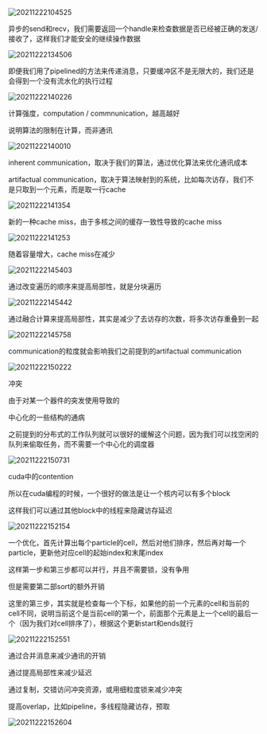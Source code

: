 ![20211222104525](https://picsheep.oss-cn-beijing.aliyuncs.com/pic/20211222104525.png)

异步的send和recv，我们需要返回一个handle来检查数据是否已经被正确的发送/接收了，这样我们才能安全的继续操作数据

![20211222134506](https://picsheep.oss-cn-beijing.aliyuncs.com/pic/20211222134506.png)

即便我们用了pipelined的方法来传递消息，只要缓冲区不是无限大的，我们还是会得到一个没有流水化的执行过程

![20211222140226](https://picsheep.oss-cn-beijing.aliyuncs.com/pic/20211222140226.png)

计算强度，computation / commnunication，越高越好

说明算法的限制在计算，而非通讯

![20211222140010](https://picsheep.oss-cn-beijing.aliyuncs.com/pic/20211222140010.png)

inherent communication，取决于我们的算法，通过优化算法来优化通讯成本

artifactual communication，取决于算法映射到的系统，比如每次访存，我们不是只取到一个元素，而是取一行cache

![20211222141354](https://picsheep.oss-cn-beijing.aliyuncs.com/pic/20211222141354.png)

新的一种cache miss，由于多核之间的缓存一致性导致的cache miss

![20211222141253](https://picsheep.oss-cn-beijing.aliyuncs.com/pic/20211222141253.png)

随着容量增大，cache miss在减少

![20211222145403](https://picsheep.oss-cn-beijing.aliyuncs.com/pic/20211222145403.png)

通过改变遍历的顺序来提高局部性，就是分块遍历

![20211222145442](https://picsheep.oss-cn-beijing.aliyuncs.com/pic/20211222145442.png)

通过融合计算来提高局部性，其实是减少了去访存的次数，将多次访存重叠到一起

![20211222145758](https://picsheep.oss-cn-beijing.aliyuncs.com/pic/20211222145758.png)

communication的粒度就会影响我们之前提到的artifactual communication

![20211222150222](https://picsheep.oss-cn-beijing.aliyuncs.com/pic/20211222150222.png)

冲突

由于对某一个器件的突发使用导致的

中心化的一些结构的通病

之前提到的分布式的工作队列就可以很好的缓解这个问题，因为我们可以找空闲的队列来偷取任务，而不需要一个中心化的调度器

![20211222150731](https://picsheep.oss-cn-beijing.aliyuncs.com/pic/20211222150731.png)

cuda中的contention

所以在cuda编程的时候，一个很好的做法是让一个核内可以有多个block

这样我们可以通过其他block中的线程来隐藏访存延迟

![20211222152154](https://picsheep.oss-cn-beijing.aliyuncs.com/pic/20211222152154.png)

一个优化，首先计算出每个particle的cell，然后对他们排序，然后再对每一个particle，更新他对应cell的起始index和末尾index

这样第一步和第三步都可以并行，并且不需要锁，没有争用

但是需要第二部sort的额外开销

这里的第三步，其实就是检查每一个下标，如果他的前一个元素的cell和当前的cell不同，说明当前这个是当前cell的第一个，前面那个元素是上一个cell的最后一个（因为我们对cell排序了），根据这个更新start和ends就行

![20211222152551](https://picsheep.oss-cn-beijing.aliyuncs.com/pic/20211222152551.png)

通过合并消息来减少通讯的开销

通过提高局部性来减少延迟

通过复制，交错访问冲突资源，或用细粒度锁来减少冲突

提高overlap，比如pipeline，多线程隐藏访存，预取

![20211222152604](https://picsheep.oss-cn-beijing.aliyuncs.com/pic/20211222152604.png)